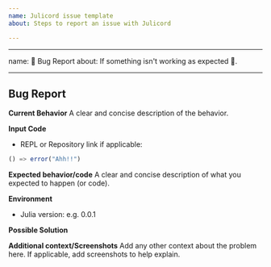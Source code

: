 ```yaml
---
name: Julicord issue template
about: Steps to report an issue with Julicord

---
```


---
name: 🐛 Bug Report
about: If something isn't working as expected 🤔.

---

## Bug Report

**Current Behavior**
A clear and concise description of the behavior.

**Input Code**
- REPL or Repository link if applicable:

```julia
() => error("Ahh!!")
```

**Expected behavior/code**
A clear and concise description of what you expected to happen (or code).

**Environment**
- Julia version: e.g. 0.0.1

**Possible Solution**
<!--- Only if you have suggestions on a fix for the bug -->

**Additional context/Screenshots**
Add any other context about the problem here. If applicable, add screenshots to help explain.
